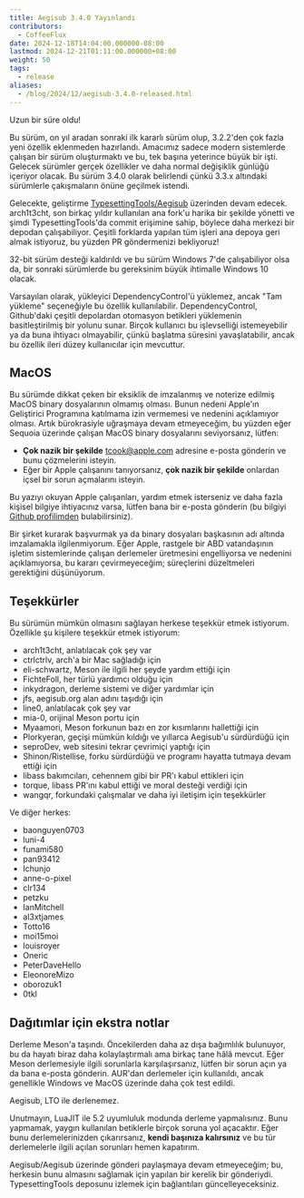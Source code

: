 ```yaml
---
title: Aegisub 3.4.0 Yayınlandı
contributors:
  - CoffeeFlux
date: 2024-12-18T14:04:00.000000-08:00
lastmod: 2024-12-21T01:11:00.000000+08:00
weight: 50
tags:
  - release
aliases:
  - /blog/2024/12/aegisub-3.4.0-released.html
---
```


Uzun bir süre oldu!

Bu sürüm, on yıl aradan sonraki ilk kararlı sürüm olup, 3.2.2'den çok fazla yeni özellik eklenmeden hazırlandı. Amacımız sadece modern sistemlerde çalışan bir sürüm oluşturmaktı ve bu, tek başına yeterince büyük bir işti. Gelecek sürümler gerçek özellikler ve daha normal değişiklik günlüğü içeriyor olacak. Bu sürüm 3.4.0 olarak belirlendi çünkü 3.3.x altındaki sürümlerle çakışmaların önüne geçilmek istendi.

Gelecekte, geliştirme [TypesettingTools/Aegisub](https://github.com/TypesettingTools/Aegisub) üzerinden devam edecek. arch1t3cht, son birkaç yıldır kullanılan ana fork'u harika bir şekilde yönetti ve şimdi TypesettingTools'da commit erişimine sahip, böylece daha merkezi bir depodan çalışabiliyor. Çeşitli forklarda yapılan tüm işleri ana depoya geri almak istiyoruz, bu yüzden PR göndermenizi bekliyoruz!

32-bit sürüm desteği kaldırıldı ve bu sürüm Windows 7'de çalışabiliyor olsa da, bir sonraki sürümlerde bu gereksinim büyük ihtimalle Windows 10 olacak.

Varsayılan olarak, yükleyici DependencyControl'ü yüklemez, ancak "Tam yükleme" seçeneğiyle bu özellik kullanılabilir. DependencyControl, Github'daki çeşitli depolardan otomasyon betikleri yüklemenin basitleştirilmiş bir yolunu sunar. Birçok kullanıcı bu işlevselliği istemeyebilir ya da buna ihtiyacı olmayabilir, çünkü başlatma süresini yavaşlatabilir, ancak bu özellik ileri düzey kullanıcılar için mevcuttur.

## MacOS

Bu sürümde dikkat çeken bir eksiklik de imzalanmış ve noterize edilmiş MacOS binary dosyalarının olmamış olması. Bunun nedeni Apple'ın Geliştirici Programına katılmama izin vermemesi ve nedenini açıklamıyor olması. Artık bürokrasiyle uğraşmaya devam etmeyeceğim, bu yüzden eğer Sequoia üzerinde çalışan MacOS binary dosyalarını seviyorsanız, lütfen:
- **Çok nazik bir şekilde** tcook@apple.com adresine e-posta gönderin ve bunu çözmelerini isteyin.
- Eğer bir Apple çalışanını tanıyorsanız, **çok nazik bir şekilde** onlardan içsel bir sorun açmalarını isteyin.

Bu yazıyı okuyan Apple çalışanları, yardım etmek isterseniz ve daha fazla kişisel bilgiye ihtiyacınız varsa, lütfen bana bir e-posta gönderin (bu bilgiyi [Github profilimden](https://github.com/CoffeeFlux) bulabilirsiniz).

Bir şirket kurarak başvurmak ya da binary dosyaları başkasının adı altında imzalamakla ilgilenmiyorum. Eğer Apple, rastgele bir ABD vatandaşının işletim sistemlerinde çalışan derlemeler üretmesini engelliyorsa ve nedenini açıklamıyorsa, bu kararı çevirmeyeceğim; süreçlerini düzeltmeleri gerektiğini düşünüyorum.

## Teşekkürler

Bu sürümün mümkün olmasını sağlayan herkese teşekkür etmek istiyorum. Özellikle şu kişilere teşekkür etmek istiyorum:

- arch1t3cht, anlatılacak çok şey var
- ctrlctrlv, arch'a bir Mac sağladığı için
- eli-schwartz, Meson ile ilgili her şeyde yardım ettiği için
- FichteFoll, her türlü yardımcı olduğu için
- inkydragon, derleme sistemi ve diğer yardımlar için
- jfs, aegisub.org alan adını taşıdığı için
- line0, anlatılacak çok şey var
- mia-0, orijinal Meson portu için
- Myaamori, Meson forkunun bazı en zor kısımlarını hallettiği için
- Plorkyeran, geçişi mümkün kıldığı ve yıllarca Aegisub'u sürdürdüğü için
- seproDev, web sitesini tekrar çevrimiçi yaptığı için
- Shinon/Ristellise, forku sürdürdüğü ve programı hayatta tutmaya devam ettiği için
- libass bakımcıları, cehennem gibi bir PR'ı kabul ettikleri için
- torque, libass PR'ını kabul ettiği ve moral desteği verdiği için
- wangqr, forkundaki çalışmalar ve daha iyi iletişim için teşekkürler

Ve diğer herkes:

- baonguyen0703
- luni-4
- funami580
- pan93412
- Ichunjo
- anne-o-pixel
- clr134
- petzku
- IanMitchell
- al3xtjames
- Totto16
- moi15moi
- louisroyer
- Oneric
- PeterDaveHello
- EleonoreMizo
- oborozuk1
- 0tkl

## Dağıtımlar için ekstra notlar

Derleme Meson'a taşındı. Öncekilerden daha az dışa bağımlılık bulunuyor, bu da hayatı biraz daha kolaylaştırmalı ama birkaç tane hâlâ mevcut. Eğer Meson derlemesiyle ilgili sorunlarla karşılaşırsanız, lütfen bir sorun açın ya da bana e-posta gönderin. AUR'dan derlemeler için kullanıldı, ancak genellikle Windows ve MacOS üzerinde daha çok test edildi.

Aegisub, LTO ile derlenemez.

Unutmayın, LuaJIT ile 5.2 uyumluluk modunda derleme yapmalısınız. Bunu yapmamak, yaygın kullanılan betiklerle birçok soruna yol açacaktır. Eğer bunu derlemelerinizden çıkarırsanız, **kendi başınıza kalırsınız** ve bu tür derlemelerle ilgili açılan sorunları hemen kapatırım.

Aegisub/Aegisub üzerinde gönderi paylaşmaya devam etmeyeceğim; bu, herkesin bunu almasını sağlamak için yapılan bir kerelik bir gönderiydi. TypesettingTools deposunu izlemek için bağlantıları güncelleyeceksiniz.

